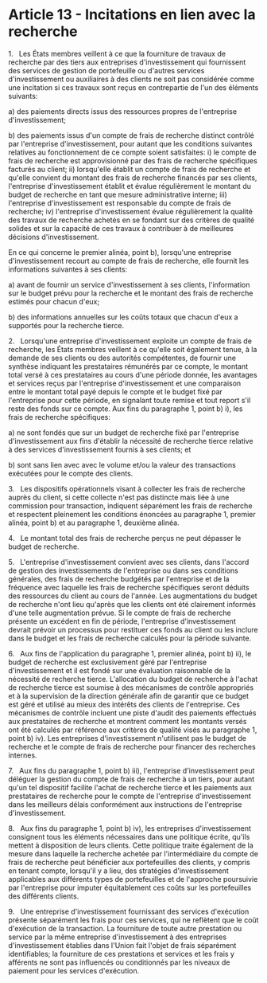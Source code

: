 # Article 13 - Incitations en lien avec la recherche


1.   Les États membres veillent à ce que la fourniture de travaux de recherche par des tiers aux entreprises d'investissement qui fournissent des services de gestion de portefeuille ou d'autres services d'investissement ou auxiliaires à des clients ne soit pas considérée comme une incitation si ces travaux sont reçus en contrepartie de l'un des éléments suivants:

a) des paiements directs issus des ressources propres de l'entreprise d'investissement;

b) des paiements issus d'un compte de frais de recherche distinct contrôlé par l'entreprise d'investissement, pour autant que les conditions suivantes relatives au fonctionnement de ce compte soient satisfaites: i) le compte de frais de recherche est approvisionné par des frais de recherche spécifiques facturés au client; ii) lorsqu'elle établit un compte de frais de recherche et qu'elle convient du montant des frais de recherche financés par ses clients, l'entreprise d'investissement établit et évalue régulièrement le montant du budget de recherche en tant que mesure administrative interne; iii) l'entreprise d'investissement est responsable du compte de frais de recherche; iv) l'entreprise d'investissement évalue régulièrement la qualité des travaux de recherche achetés en se fondant sur des critères de qualité solides et sur la capacité de ces travaux à contribuer à de meilleures décisions d'investissement.

En ce qui concerne le premier alinéa, point b), lorsqu'une entreprise d'investissement recourt au compte de frais de recherche, elle fournit les informations suivantes à ses clients:

a) avant de fournir un service d'investissement à ses clients, l'information sur le budget prévu pour la recherche et le montant des frais de recherche estimés pour chacun d'eux;

b) des informations annuelles sur les coûts totaux que chacun d'eux a supportés pour la recherche tierce.

2.   Lorsqu'une entreprise d'investissement exploite un compte de frais de recherche, les États membres veillent à ce qu'elle soit également tenue, à la demande de ses clients ou des autorités compétentes, de fournir une synthèse indiquant les prestataires rémunérés par ce compte, le montant total versé à ces prestataires au cours d'une période donnée, les avantages et services reçus par l'entreprise d'investissement et une comparaison entre le montant total payé depuis le compte et le budget fixé par l'entreprise pour cette période, en signalant toute remise et tout report s'il reste des fonds sur ce compte. Aux fins du paragraphe 1, point b) i), les frais de recherche spécifiques:

a) ne sont fondés que sur un budget de recherche fixé par l'entreprise d'investissement aux fins d'établir la nécessité de recherche tierce relative à des services d'investissement fournis à ses clients; et

b) sont sans lien avec avec le volume et/ou la valeur des transactions exécutées pour le compte des clients.

3.   Les dispositifs opérationnels visant à collecter les frais de recherche auprès du client, si cette collecte n'est pas distincte mais liée à une commission pour transaction, indiquent séparément les frais de recherche et respectent pleinement les conditions énoncées au paragraphe 1, premier alinéa, point b) et au paragraphe 1, deuxième alinéa.

4.   Le montant total des frais de recherche perçus ne peut dépasser le budget de recherche.

5.   L'entreprise d'investissement convient avec ses clients, dans l'accord de gestion des investissements de l'entreprise ou dans ses conditions générales, des frais de recherche budgétés par l'entreprise et de la fréquence avec laquelle les frais de recherche spécifiques seront déduits des ressources du client au cours de l'année. Les augmentations du budget de recherche n'ont lieu qu'après que les clients ont été clairement informés d'une telle augmentation prévue. Si le compte de frais de recherche présente un excédent en fin de période, l'entreprise d'investissement devrait prévoir un processus pour restituer ces fonds au client ou les inclure dans le budget et les frais de recherche calculés pour la période suivante.

6.   Aux fins de l'application du paragraphe 1, premier alinéa, point b) ii), le budget de recherche est exclusivement géré par l'entreprise d'investissement et il est fondé sur une évaluation raisonnable de la nécessité de recherche tierce. L'allocation du budget de recherche à l'achat de recherche tierce est soumise à des mécanismes de contrôle appropriés et à la supervision de la direction générale afin de garantir que ce budget est géré et utilisé au mieux des intérêts des clients de l'entreprise. Ces mécanismes de contrôle incluent une piste d'audit des paiements effectués aux prestataires de recherche et montrent comment les montants versés ont été calculés par référence aux critères de qualité visés au paragraphe 1, point b) iv). Les entreprises d'investissement n'utilisent pas le budget de recherche et le compte de frais de recherche pour financer des recherches internes.

7.   Aux fins du paragraphe 1, point b) iii), l'entreprise d'investissement peut déléguer la gestion du compte de frais de recherche à un tiers, pour autant qu'un tel dispositif facilite l'achat de recherche tierce et les paiements aux prestataires de recherche pour le compte de l'entreprise d'investissement dans les meilleurs délais conformément aux instructions de l'entreprise d'investissement.

8.   Aux fins du paragraphe 1, point b) iv), les entreprises d'investissement consignent tous les éléments nécessaires dans une politique écrite, qu'ils mettent à disposition de leurs clients. Cette politique traite également de la mesure dans laquelle la recherche achetée par l'intermédiaire du compte de frais de recherche peut bénéficier aux portefeuilles des clients, y compris en tenant compte, lorsqu'il y a lieu, des stratégies d'investissement applicables aux différents types de portefeuilles et de l'approche poursuivie par l'entreprise pour imputer équitablement ces coûts sur les portefeuilles des différents clients.

9.   Une entreprise d'investissement fournissant des services d'exécution présente séparément les frais pour ces services, qui ne reflètent que le coût d'exécution de la transaction. La fourniture de toute autre prestation ou service par la même entreprise d'investissement à des entreprises d'investissement établies dans l'Union fait l'objet de frais séparément identifiables; la fourniture de ces prestations et services et les frais y afférents ne sont pas influencés ou conditionnés par les niveaux de paiement pour les services d'exécution.
